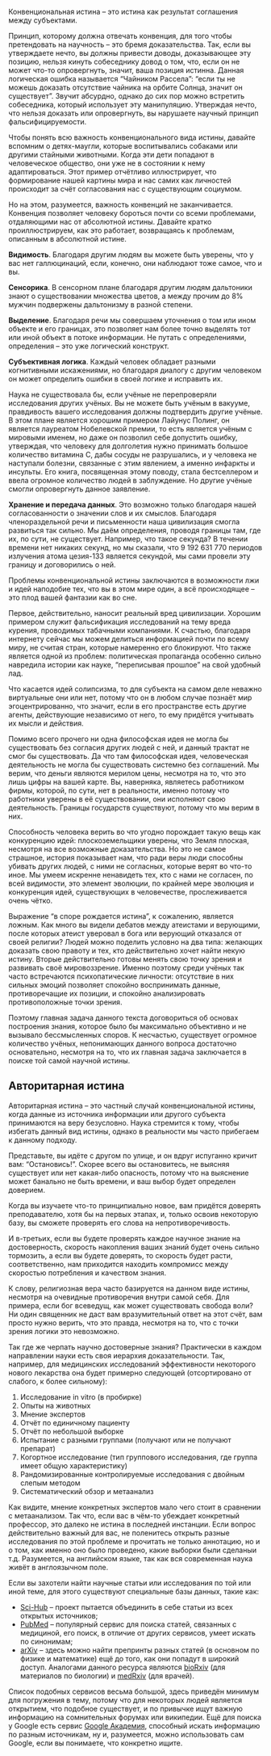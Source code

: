 Конвенциональная истина – это истина как результат соглашения между субъектами.

Принцип, которому должна отвечать конвенция, для того чтобы претендовать на научность – это бремя доказательства. Так, если вы утверждаете нечто, вы должны привести доводы, доказывающее эту позицию, нельзя кинуть собеседнику довод о том, что, если он не может что-то опровергнуть, значит, ваша позиция истинна. Данная логическая ошибка называется “Чайником Рассела”: “если ты не можешь доказать отсутствие чайника на орбите Солнца, значит он существует”. Звучит абсурдно, однако до сих пор можно встретить собеседника, который использует эту манипуляцию. Утверждая нечто, что нельзя доказать или опровергнуть, вы нарушаете научный принцип фальсифицируемости.

Чтобы понять всю важность конвенционального вида истины, давайте вспомним о детях-маугли, которые воспитывались собаками или другими стайными животными. Когда эти дети попадают в человеческое общество,  они уже не в состоянии к нему адаптироваться. Этот пример отчётливо иллюстрирует, что формирование нашей картины мира и нас самих как личностей происходит за счёт согласования нас с существующим социумом.

Но на этом, разумеется, важность конвенций не заканчивается. Конвенция позволяет человеку бороться почти со всеми проблемами, отдаляющими нас от абсолютной истины. Давайте кратко проиллюстрируем, как это работает, возвращаясь к проблемам, описанным в абсолютной истине.

**Видимость**. Благодаря другим людям вы можете быть уверены, что у вас нет галлюцинаций, если, конечно, они наблюдают тоже самое, что и вы.

**Сенсорика**. В сенсорном плане благодаря другим людям дальтоники знают о существовании множества цветов, а между прочим до 8% мужчин подвержены дальтонизму в разной степени.

**Выделение**. Благодаря речи мы совершаем уточнения о том или ином объекте и его границах, это позволяет нам более точно выделять тот или иной объект в потоке информации. Не путать с определениями, определения – это уже логический конструкт.

**Субъективная логика**. Каждый человек обладает разными когнитивными искажениями, но благодаря диалогу с другим человеком он может определить ошибки в своей логике и исправить их.

Наука не существовала бы, если учёные не перепроверяли исследования других учёных. Вы не можете быть учёным в вакууме, правдивость вашего исследования должны подтвердить другие учёные. В этом плане является хорошим примером Лайунус Полинг, он является лауреатом Нобелевской премии, то есть является учёным с мировыми именем, но даже он позволил себе допустить ошибку, утверждая, что человеку для долголетия нужно принимать большое количество витамина C, дабы сосуды не разрушались, и у человека не наступали болезни, связанные с этим явлением, а именно инфаркты и инсульты. Его книга, посвященная этому поводу, стала бестселлером и ввела огромное количество людей в заблуждение. Но другие учёные смогли опровергнуть данное заявление.

**Хранение и передача данных**. Это возможно только благодаря нашей согласованности о значении слов и их смыслов. Благодаря членораздельной речи и письменности наша цивилизация смогла развиться так сильно. Мы даём определения, проводя границы там, где их, по сути, не существует. Например, что такое секунда? В течении времени нет никаких секунд, но мы сказали, что 9 192 631 770 периодов излучения атома цезия-133 является секундой, мы сами провели эту границу и договорились о ней.

Проблемы конвенциональной истины заключаются в возможности лжи и идей наподобие тех, что вы в этом мире один, а всё происходящее – это плод вашей фантазии как во сне.

Первое, действительно, наносит реальный вред цивилизации. Хорошим примером служит фальсификация исследований на тему вреда курения, проводимых табачными компаниями. К счастью, благодаря интернету сейчас мы можем делиться информацией почти по всему миру, не считая стран, которые намеренно его блокируют. Что также является одной из проблем: политическая пропаганда особенно сильно навредила истории как науке, “переписывая прошлое” на свой удобный лад.

Что касается идей солипсизма, то для субъекта на самом деле неважно виртуальные они или нет, потому что он в любом случае познаёт мир эгоцентрированно, что значит, если в его пространстве есть другие агенты, действующие независимо от него, то ему придётся учитывать их мысли и действия.

Помимо всего прочего ни одна философская идея не могла бы существовать без согласия других людей с ней, и данный трактат не смог бы существовать. Да что там философская идея, человеческая деятельность не могла бы существовать системно без соглашений. Мы верим, что деньги являются мерилом цены, несмотря на то, что это лишь цифры на вашей карте. Вы, наверняка, являетесь работником фирмы, которой, по сути, нет в реальности, именно потому что работники уверены в её существовании, они исполняют свою деятельность. Границы государств существуют, потому что мы верим в них.

Способность человека верить во что угодно порождает такую вещь как конкуренцию идей: плоскоземельщики уверены, что Земля плоская, несмотря на все возможные доказательства. Но это не самое страшное, история показывает нам, что ради веры люди способны убивать других людей, с ними не согласных, которые верят во что-то иное. Мы умеем искренне ненавидеть тех, кто с нами не согласен, по всей видимости, это элемент эволюции, по крайней мере эволюция и конкуренция идей, существующих в человечестве, прослеживается очень чётко.

Выражение “в споре рождается истина”, к сожалению, является ложным. Как много вы видели дебатов между атеистами и верующими, после которых атеист уверовал в бога или верующий отказался от своей религии? Людей можно поделить условно на два типа: желающих доказать свою правоту и тех, кто действительно хочет найти некую истину. Вторые действительно готовы менять свою точку зрения и развивать своё мировоззрение. Именно поэтому среди учёных так часто встречаются психопатические личности: отсутствие в них сильных эмоций позволяет спокойно воспринимать данные, противоречащие их позиции, и спокойно анализировать противоположные точки зрения.

Поэтому главная задача данного текста договориться об основах построения знания, которое было бы максимально объективно и не вызывало бессмысленных споров. К несчастью, существует огромное количество учёных, непонимающих данного вопроса достаточно основательно, несмотря на то, что их главная задача заключается в поиске той самой научной истины.

## Авторитарная истина

Авторитарная истина – это частный случай конвенциональной истины, когда данные из источника информации или другого субъекта принимаются на веру безусловно. Наука стремится к тому, чтобы избегать данный вид истины, однако в реальности мы часто прибегаем к данному подходу.

Представьте, вы идёте с другом по улице, и он вдруг испуганно кричит вам: “Остановись!”. Скорее всего вы остановитесь, не выясняя существует или нет какая-либо опасность, потому что на выяснение может банально не быть времени, и ваш выбор будет определен доверием.

Когда вы изучаете что-то принципиально новое, вам придётся доверять преподавателю, хотя бы на первых этапах, и, только освоив некоторую базу, вы сможете проверять его слова на непротиворечивость.

И в-третьих, если вы будете проверять каждое научное знание на достоверность, скорость накопления ваших знаний будет очень сильно тормозить, а если вы будете доверять, то скорость будет расти, соответственно, нам приходится находить компромисс между скоростью потребления и качеством знания.

К слову, религиозная вера часто базируется на данном виде истины, несмотря на очевидные противоречия внутри самой себя. Для примера, если бог всеведущ, как может существовать свобода воли? Ни один священник не даст вам вразумительный ответ на этот счёт, вам просто нужно верить, что это правда, несмотря на то, что с точки зрения логики это невозможно.

Так где же черпать научно достоверные знания? Практически в каждом направлении науки есть своя иерархия доказательности. Так, например, для медицинских исследований эффективности некоторого нового лекарства она будет примерно следующей (отсортировано от слабого, к более сильному):

1. Исследование in vitro (в пробирке)
1. Опыты на животных
1. Мнение экспертов
1. Отчёт по единичному пациенту
1. Отчёт по небольшой выборке
1. Испытание с разными группами (получают или не получают препарат)
1. Когортное исследование (тип группового исследования, где группа имеет общую характеристику)
1. Рандомизированные контролируемые исследования с двойным слепым методом
1. Систематический обзор и метаанализ

Как видите, мнение конкретных экспертов мало чего стоит в сравнении с метаанализом. Так что, если вас в чём-то убеждает конкретный профессор, это далеко не истина в последней инстанции. Если вопрос действительно важный для вас, не поленитесь открыть разные исследования по этой проблеме и прочитать не только аннотацию, но и о том, как именно оно было проведено, какие выборки были сделаныи т.д. Разумеется, на английском языке, так как вся современная наука живёт в англоязычном поле.

Если вы захотели найти научные статьи или исследования по той или иной теме, для этого существуют специальные базы данных, такие как:
* [Sci-Hub](https://sci-hub.se/) – проект пытается объединить в себе статьи из всех открытых источников;
* [PubMed](https://pubmed.ncbi.nlm.nih.gov/) – популярный сервис для поиска статей, связанных с медициной, его поиск, в отличие от других сервисов, умеет искать по синонимам;
* [arXiv](https://arxiv.org/) – здесь можно найти препринты разных статей (в основном по физике и математике) ещё до того, как они попадут в широкий доступ. Аналогами данного ресурса являются [bioRxiv](https://www.biorxiv.org/) (для материалов по биологии) и [medRxiv](https://www.medrxiv.org/) (для врачей).

Список подобных сервисов весьма большой, здесь приведён минимум для погружения в тему, потому что для некоторых людей является открытием, что подобное существует, и по привычке ищут важную информацию на сомнительных форумах или википедии. Ещё для поиска у Google есть сервис [Google Академия](https://scholar.google.com/), способный искать информацию по разным источникам, ну и, разумеется, можно использовать сам Google, если вы понимаете, что конкретно ищите.
